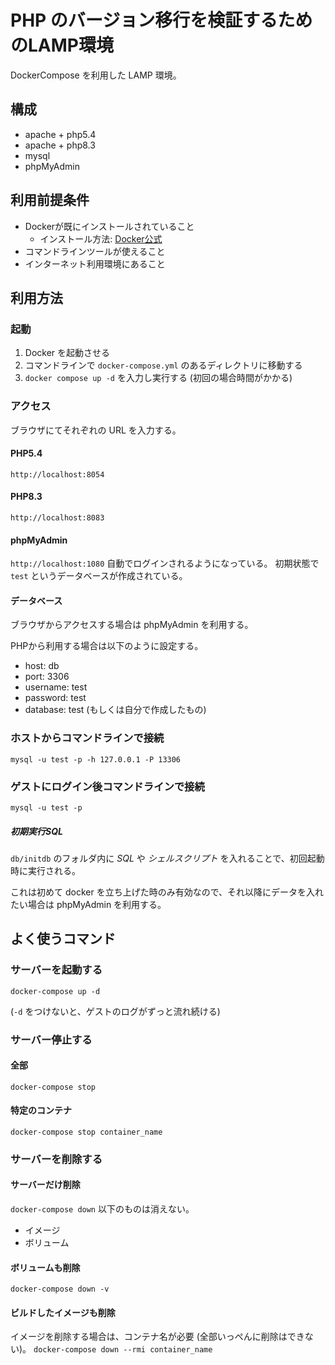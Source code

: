 # PHP のバージョン移行を検証するためのLAMP環境

DockerCompose を利用した LAMP 環境。

## 構成
* apache + php5.4
* apache + php8.3
* mysql
* phpMyAdmin

## 利用前提条件
* Dockerが既にインストールされていること
  * インストール方法: [Docker公式](https://docs.docker.jp/get-docker.html)
* コマンドラインツールが使えること
* インターネット利用環境にあること

## 利用方法
### 起動
1. Docker を起動させる
2. コマンドラインで `docker-compose.yml` のあるディレクトリに移動する
3. `docker compose up -d` を入力し実行する (初回の場合時間がかかる)

### アクセス
ブラウザにてそれぞれの URL を入力する。

#### PHP5.4
`http://localhost:8054`

#### PHP8.3
`http://localhost:8083`

#### phpMyAdmin
`http://localhost:1080`
自動でログインされるようになっている。
初期状態で `test` というデータベースが作成されている。

#### データベース
ブラウザからアクセスする場合は phpMyAdmin を利用する。

PHPから利用する場合は以下のように設定する。
* host: db
* port: 3306
* username: test
* password: test
* database: test (もしくは自分で作成したもの)

### ホストからコマンドラインで接続
`mysql -u test -p -h 127.0.0.1 -P 13306`

### ゲストにログイン後コマンドラインで接続
`mysql -u test -p`

##### 初期実行SQL
`db/initdb` のフォルダ内に *SQL* や *シェルスクリプト* を入れることで、初回起動時に実行される。

これは初めて docker を立ち上げた時のみ有効なので、それ以降にデータを入れたい場合は phpMyAdmin を利用する。

## よく使うコマンド
### サーバーを起動する
`docker-compose up -d`

(`-d` をつけないと、ゲストのログがずっと流れ続ける)

### サーバー停止する
#### 全部
`docker-compose stop`

#### 特定のコンテナ
`docker-compose stop container_name`

### サーバーを削除する
#### サーバーだけ削除
`docker-compose down`
以下のものは消えない。
* イメージ
* ボリューム

#### ボリュームも削除
`docker-compose down -v`

#### ビルドしたイメージも削除
イメージを削除する場合は、コンテナ名が必要 (全部いっぺんに削除はできない)。
`docker-compose down --rmi container_name`

